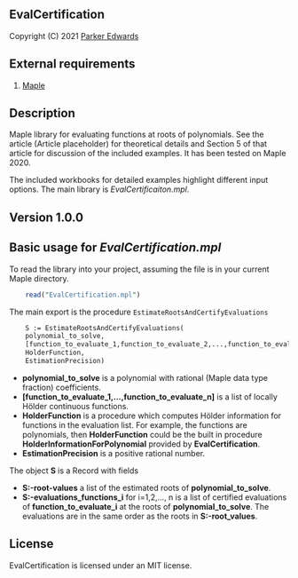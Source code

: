 
EvalCertification
-------------

Copyright (C) 2021 [Parker
Edwards](https://sites.nd.edu/parker-edwards)

External requirements
---------------------

1. [Maple](https://www.maplesoft.com/)


Description
-----------

Maple library for evaluating functions at roots of polynomials. 
See the article (Article placeholder) for
theoretical details and Section 5 of that article for discussion
of the included examples. It has been tested on Maple 2020.


The included workbooks for detailed examples highlight
different input options. The main library is *EvalCertificaiton.mpl*.

Version 1.0.0
-------------

Basic usage for *EvalCertification.mpl*
---------------------------
To read the library into your project, assuming the file is in your
current Maple directory.
``` perl
    read("EvalCertification.mpl")
```
The main export is the procedure `EstimateRootsAndCertifyEvaluations`
```perl
    S := EstimateRootsAndCertifyEvaluations(
    polynomial_to_solve,
    [function_to_evaluate_1,function_to_evaluate_2,...,function_to_evaluate_n],
    HolderFunction,
    EstimationPrecision)
```

-  **polynomial_to_solve** is a polynomial with rational (Maple data type fraction) coefficients.
-  **[function_to_evaluate_1,...,function_to_evaluate_n]** is a list of       locally Hölder continuous functions.
-  **HolderFunction** is a procedure which computes Hölder information for functions
   in the evaluation list. For example, the functions are polynomials, then    **HolderFunction** could be 
   the built in procedure **HolderInformationForPolynomial**  provided by **EvalCertification**.
-  **EstimationPrecision** is a positive rational number.

The object **S** is a Record with fields

-  **S:-root-values** a list of the estimated roots of **polynomial_to_solve**.
-  **S:-evaluations_functions_i** for i=1,2,..., n is a list of certified 
   evaluations of **function_to_evaluate_i** at the roots of **polynomial_to_solve**. 
   The evaluations are in the same order as the roots in **S:-root_values**.

License
-------

EvalCertification is licensed under an MIT license.
